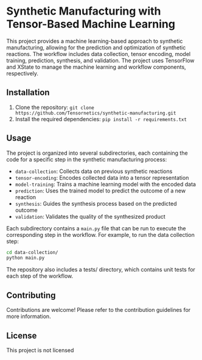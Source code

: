 # Synthetic Manufacturing with Tensor-Based Machine Learning

This project provides a machine learning-based approach to synthetic manufacturing, allowing for the prediction and optimization of synthetic reactions. The workflow includes data collection, tensor encoding, model training, prediction, synthesis, and validation. The project uses TensorFlow and XState to manage the machine learning and workflow components, respectively.

## Installation

1. Clone the repository: `git clone https://github.com/Tensornetics/synthetic-manufacturing.git`
2. Install the required dependencies: `pip install -r requirements.txt`

## Usage

The project is organized into several subdirectories, each containing the code for a specific step in the synthetic manufacturing process:

- `data-collection`: Collects data on previous synthetic reactions
- `tensor-encoding`: Encodes collected data into a tensor representation
- `model-training`: Trains a machine learning model with the encoded data
- `prediction`: Uses the trained model to predict the outcome of a new reaction
- `synthesis`: Guides the synthesis process based on the predicted outcome
- `validation`: Validates the quality of the synthesized product

Each subdirectory contains a `main.py` file that can be run to execute the corresponding step in the workflow. For example, to run the data collection step:

```bash
cd data-collection/
python main.py
```

The repository also includes a tests/ directory, which contains unit tests for each step of the workflow.

## Contributing

Contributions are welcome! Please refer to the contribution guidelines for more information.

## License

This project is not licensed

